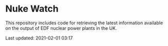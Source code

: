 # Nuke Watch

This repository includes code for retrieving the latest information available on the output of EDF nuclear power plants in the UK.

Last updated: 2021-02-01 03:17